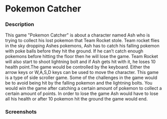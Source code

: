 <h1>Pokemon Catcher</h1>

<h3>Description</h3>

<p>
This game "Pokemon Catcher" is about a character named Ash who is trying to collect his lost pokemon that Team Rocket stole. Team rocket flies in the sky dropping Ashes pokemons, Ash has to catch his falling pokemon with poke balls before they hit the ground. If he can’t catch enough pokemons before hitting the floor then he will lose the game. Team Rocket will also start to shoot lightning bolt and if Ash gets hit with it, he loses 10 health point.The game would be controlled by the keyboard.  Either the arrow keys or W,A,S,D keys can be used to move the character.  This game is a type of side scroller game. Some of the challenges in the game would be to avoid being hit by the falling pokemon and the lightning bolts.  You would win the game after catching a certain amount of pokemon to collect a certain amount of points.  In order to lose the game Ash would have to lose all his health or after 10 pokemon hit the ground the game would end.  
</p>

<h3>Screenshots</h3>

